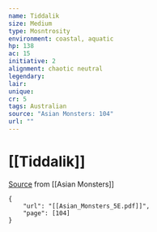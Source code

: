 ```yaml
---
name: Tiddalik
size: Medium
type: Mosntrosity
environment: coastal, aquatic
hp: 138
ac: 15
initiative: 2
alignment: chaotic neutral
legendary: 
lair: 
unique: 
cr: 5
tags: Australian
source: "Asian Monsters: 104"
url: ""
---
```

# [[Tiddalik]]

[Source](zotero://open-pdf/library/items/2YJ39RUI?page=104) from [[Asian Monsters]]

```pdf
{
	"url": "[[Asian_Monsters_5E.pdf]]",
	"page": [104]
}
```

